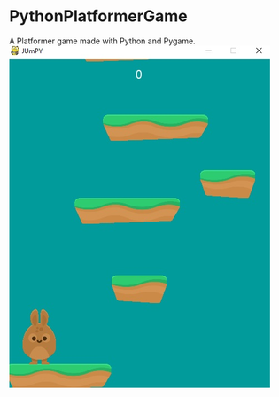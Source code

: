 # PythonPlatformerGame
A Platformer game made with Python and Pygame.
![Alt text](platformer.jpg?raw=true "Optional Title")
